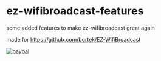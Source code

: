 # ez-wifibroadcast-features
some added features to make ez-wifibroadcast great again  
  
made for https://github.com/bortek/EZ-WifiBroadcast
  
  
[![paypal](https://www.paypalobjects.com/en_US/i/btn/btn_donateCC_LG.gif)](https://www.paypal.com/cgi-bin/webscr?cmd=_s-xclick&hosted_button_id=LYV6YK5GF9ZAW)
